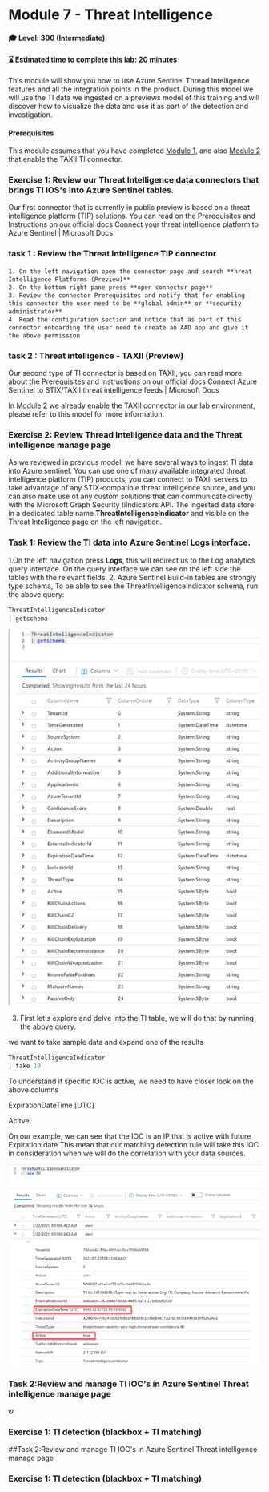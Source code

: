 # Module 7 - Threat Intelligence

#### 🎓 Level: 300 (Intermediate)
#### ⌛ Estimated time to complete this lab: 20 minutes

This module will show you how to use Azure Sentinel Thread Intelligence features and all the integration points in the product.
During this model we will use the TI data we ingested on a previews model of this training and will discover how to visualize the data and use it as part of the detection and investigation.


#### Prerequisites
This module assumes that you have completed [Module 1](Module-1-Setting-up-the-environment.md), and also [Module 2]( Module-2-Data-Connectors.md) that enable the TAXII TI connector.
 
 

### Exercise 1: Review our Threat Intelligence data connectors that brings TI IOS's into Azure Sentinel tables.

Our first connector that is currently in public preview is based on a  threat intelligence platform (TIP) solutions.
You can read on the Prerequisites and Instructions on our official docs Connect your threat intelligence platform to Azure Sentinel | Microsoft Docs

### task 1 : Review the Threat Intelligence TIP connector 

	1. On the left navigation open the connector page and search **hreat Intelligence Platforms (Preview)**
	2. On the bottom right pane press **open connector page**
	3. Review the connector Prerequisites and notify that for enabling this connector the user need to be **global admin** or **security administrator**
	4. Read the configuration section and notice that as part of this connector onboarding the user need to create an AAD app and give it the above permission
	
### task 2 : Threat intelligence - TAXII (Preview)

Our second type of TI connector is based on TAXII, you can read more about the Prerequisites and Instructions on our official docs Connect Azure Sentinel to STIX/TAXII threat intelligence feeds | Microsoft Docs

In  [Module 2]( Module-2-Data-Connectors.md) we already enable the TAXII connector in our lab environment, please refer to this model for more information.


### Exercise 2: Review Thread Intelligence data and the Threat intelligence manage page
As we reviewed in previous model, we have several ways to ingest TI data into Azure sentinel.
You can use one of many available integrated threat intelligence platform (TIP) products, you can connect to TAXII servers to take advantage of any STIX-compatible threat intelligence source, and you can also make use of any custom solutions that can communicate directly with the Microsoft Graph Security tiIndicators API.
The ingested data store in a dedicated table name **ThreatIntelligenceIndicator** and visible on the Threat Intelligence page on the left navigation.

### Task 1: Review the TI data into Azure Sentinel Logs interface.
1.On the left navigation press **Logs**, this will redirect us to the Log analytics query interface. On the query interface we can see on the left side the tables with the relevant fields.
2. Azure Sentinel Build-in tables are strongly type schema, To be able to see the ThreatIntelligenceIndicator schema, run the above query: 
 ```powershell
 ThreatIntelligenceIndicator
| getschema
   ```

![schema](../Images/TI-schema.png)

3.	First let's explore and delve into the TI table, we will do that by running the above query:

we want to take sample data and expand one of the results

 ```powershell
ThreatIntelligenceIndicator
| take 10
   ```
To understand if specific IOC is active, we need to have closer look on the above columns

ExpirationDateTime [UTC]

Acitve 

On our example, we can see that the IOC is an IP that is active with future Expiration date
This mean that our matching detection rule will take this IOC in consideration when we will do the correlation with your data sources. 

![Acitve](../Images/TI-active.png)


### Task 2:Review and manage TI IOC's in Azure Sentinel Threat intelligence manage page

ש

### Exercise 1: TI detection (blackbox + TI matching)


##Task 2:Review and manage TI IOC's in Azure Sentinel Threat intelligence manage page


### Exercise 1: TI detection (blackbox + TI matching)
